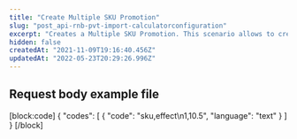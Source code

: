 ```yaml
---
title: "Create Multiple SKU Promotion"
slug: "post_api-rnb-pvt-import-calculatorconfiguration"
excerpt: "Creates a Multiple SKU Promotion. This scenario allows to create a single promotion for multiples SKUs with the Percentage Effect."
hidden: false
createdAt: "2021-11-09T19:16:40.456Z"
updatedAt: "2022-05-23T20:29:26.996Z"
---
```

## Request body example file
[block:code]
{
  "codes": [
    {
      "code": "sku,effect\n1,10.5",
      "language": "text"
    }
  ]
}
[/block]
